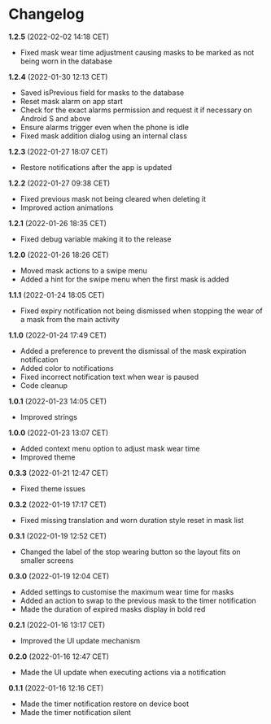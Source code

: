 # Changelog

**1.2.5** (2022-02-02 14:18 CET)

* Fixed mask wear time adjustment causing masks to be marked as not being worn in the database

**1.2.4** (2022-01-30 12:13 CET)

* Saved isPrevious field for masks to the database
* Reset mask alarm on app start
* Check for the exact alarms permission and request it if necessary on Android S and above
* Ensure alarms trigger even when the phone is idle
* Fixed mask addition dialog using an internal class

**1.2.3** (2022-01-27 18:07 CET)

* Restore notifications after the app is updated

**1.2.2** (2022-01-27 09:38 CET)

* Fixed previous mask not being cleared when deleting it
* Improved action animations

**1.2.1** (2022-01-26 18:35 CET)

* Fixed debug variable making it to the release

**1.2.0** (2022-01-26 18:26 CET)

* Moved mask actions to a swipe menu
* Added a hint for the swipe menu when the first mask is added

**1.1.1** (2022-01-24 18:05 CET)

* Fixed expiry notification not being dismissed when stopping the wear of a mask from the main activity

**1.1.0** (2022-01-24 17:49 CET)

* Added a preference to prevent the dismissal of the mask expiration notification
* Added color to notifications
* Fixed incorrect notification text when wear is paused
* Code cleanup

**1.0.1** (2022-01-23 14:05 CET)

* Improved strings

**1.0.0** (2022-01-23 13:07 CET)

* Added context menu option to adjust mask wear time
* Improved theme

**0.3.3** (2022-01-21 12:47 CET)

* Fixed theme issues

**0.3.2** (2022-01-19 17:17 CET)

* Fixed missing translation and worn duration style reset in mask list

**0.3.1** (2022-01-19 12:52 CET)

* Changed the label of the stop wearing button so the layout fits on smaller screens

**0.3.0** (2022-01-19 12:04 CET)

* Added settings to customise the maximum wear time for masks
* Added an action to swap to the previous mask to the timer notification
* Made the duration of expired masks display in bold red

**0.2.1** (2022-01-16 13:17 CET)

* Improved the UI update mechanism

**0.2.0** (2022-01-16 12:47 CET)

* Made the UI update when executing actions via a notification

**0.1.1** (2022-01-16 12:16 CET)

* Made the timer notification restore on device boot
* Made the timer notification silent

